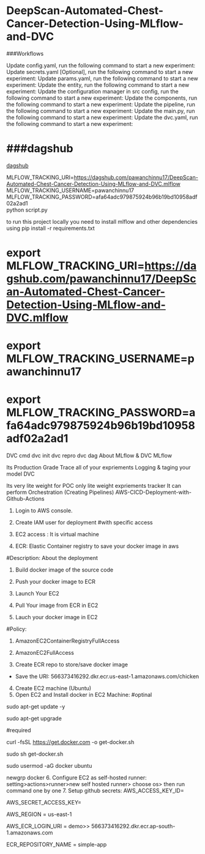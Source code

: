 # DeepScan-Automated-Chest-Cancer-Detection-Using-MLflow-and-DVC



###Workflows

Update config.yaml, run the following command to start a new experiment:
Update secrets.yaml [Optional], run the following command to start a new experiment:
Update params.yaml, run the following command to start a new experiment:
Update the entity, run the following command to start a new experiment:
Update the configuration manager in src config, run the following command to start a new experiment:
Update the components, run the following command to start a new experiment:
Update the pipeline, run the following command to start a new experiment:
Update the main.py, run the following command to start a new experiment:
Update the dvc.yaml, run the following command to start a new experiment:


# ###dagshub
[dagshub](https://dagshub.com/)


MLFLOW_TRACKING_URI=https://dagshub.com/pawanchinnu17/DeepScan-Automated-Chest-Cancer-Detection-Using-MLflow-and-DVC.mlflow \
MLFLOW_TRACKING_USERNAME=pawanchinnu17 \
MLFLOW_TRACKING_PASSWORD=afa64adc979875924b96b19bd10958adf02a2ad1 \
python script.py

to run this  project locally you need to install mlflow and other dependencies using pip install -r requirements.txt


# export MLFLOW_TRACKING_URI=https://dagshub.com/pawanchinnu17/DeepScan-Automated-Chest-Cancer-Detection-Using-MLflow-and-DVC.mlflow 

# export MLFLOW_TRACKING_USERNAME=pawanchinnu17

# export MLFLOW_TRACKING_PASSWORD=afa64adc979875924b96b19bd10958adf02a2ad1

DVC cmd
dvc init
dvc repro
dvc dag
About MLflow & DVC
MLflow

Its Production Grade
Trace all of your expriements
Logging & taging your model
DVC

Its very lite weight for POC only
lite weight expriements tracker
It can perform Orchestration (Creating Pipelines)
AWS-CICD-Deployment-with-Github-Actions
1. Login to AWS console.
2. Create IAM user for deployment
#with specific access

1. EC2 access : It is virtual machine

2. ECR: Elastic Container registry to save your docker image in aws


#Description: About the deployment

1. Build docker image of the source code

2. Push your docker image to ECR

3. Launch Your EC2 

4. Pull Your image from ECR in EC2

5. Lauch your docker image in EC2

#Policy:

1. AmazonEC2ContainerRegistryFullAccess

2. AmazonEC2FullAccess
3. Create ECR repo to store/save docker image
- Save the URI: 566373416292.dkr.ecr.us-east-1.amazonaws.com/chicken
4. Create EC2 machine (Ubuntu)
5. Open EC2 and Install docker in EC2 Machine:
#optinal

sudo apt-get update -y

sudo apt-get upgrade

#required

curl -fsSL https://get.docker.com -o get-docker.sh

sudo sh get-docker.sh

sudo usermod -aG docker ubuntu

newgrp docker
6. Configure EC2 as self-hosted runner:
setting>actions>runner>new self hosted runner> choose os> then run command one by one
7. Setup github secrets:
AWS_ACCESS_KEY_ID=

AWS_SECRET_ACCESS_KEY=

AWS_REGION = us-east-1

AWS_ECR_LOGIN_URI = demo>>  566373416292.dkr.ecr.ap-south-1.amazonaws.com

ECR_REPOSITORY_NAME = simple-app